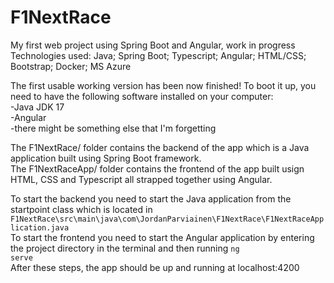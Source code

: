 # F1NextRace
My first web project using Spring Boot and Angular, work in progress <br>
Technologies used:
Java; Spring Boot; Typescript; Angular; HTML/CSS; Bootstrap; Docker; MS Azure

The first usable working version has been now finished!
To boot it up, you need to have the following software installed on your computer: <br>
-Java JDK 17 <br>
-Angular <br>
-there might be something else that I'm forgetting <br>

The F1NextRace/ folder contains the backend of the app which is a Java application built using Spring Boot framework. <br>
The F1NextRaceApp/ folder contains the frontend of the app built usign HTML, CSS and Typescript all strapped together using Angular. <br>

To start the backend you need to start the Java application from the startpoint class which is located in <code>F1NextRace\src\main\java\com\JordanParviainen\F1NextRace\F1NextRaceApplication.java</code> <br>
To start the frontend you need to start the Angular application by entering the project directory in the terminal and then running <code>ng serve</code><br>
After these steps, the app should be up and running at localhost:4200
